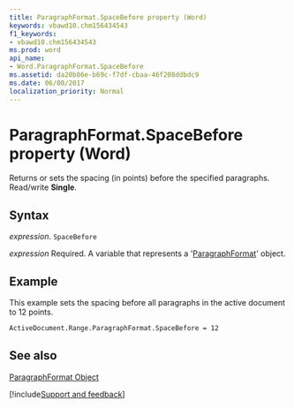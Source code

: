 ```yaml
---
title: ParagraphFormat.SpaceBefore property (Word)
keywords: vbawd10.chm156434543
f1_keywords:
- vbawd10.chm156434543
ms.prod: word
api_name:
- Word.ParagraphFormat.SpaceBefore
ms.assetid: da20b86e-b69c-f7df-cbaa-46f208ddbdc9
ms.date: 06/08/2017
localization_priority: Normal
---
```



# ParagraphFormat.SpaceBefore property (Word)

Returns or sets the spacing (in points) before the specified paragraphs. Read/write  **Single**.


## Syntax

_expression_. `SpaceBefore`

_expression_ Required. A variable that represents a '[ParagraphFormat](Word.ParagraphFormat.md)' object.


## Example

This example sets the spacing before all paragraphs in the active document to 12 points.


```vb
ActiveDocument.Range.ParagraphFormat.SpaceBefore = 12
```


## See also


[ParagraphFormat Object](Word.ParagraphFormat.md)

[!include[Support and feedback](~/includes/feedback-boilerplate.md)]